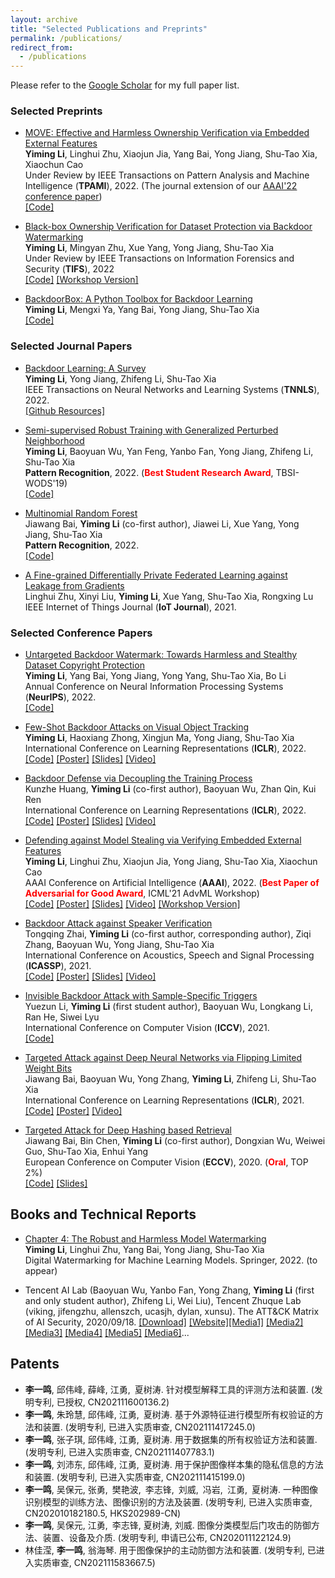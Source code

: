 ```yaml
---
layout: archive
title: "Selected Publications and Preprints"
permalink: /publications/
redirect_from:
  - /publications
---
```


Please refer to the [Google Scholar](https://scholar.google.com.sg/citations?user=mSW7kU8AAAAJ&hl=zh-CN) for my full paper list. <br>


### Selected Preprints
* [MOVE: Effective and Harmless Ownership Verification via Embedded External Features](https://arxiv.org/pdf/2208.02820.pdf)<br>
  **Yiming Li**, Linghui Zhu, Xiaojun Jia, Yang Bai, Yong Jiang, Shu-Tao Xia, Xiaochun Cao<br>
  Under Review by IEEE Transactions on Pattern Analysis and Machine Intelligence (**TPAMI**), 2022. (The journal extension of our [AAAI'22 conference paper](https://arxiv.org/pdf/2112.03476.pdf))<br>
  [[Code]](https://github.com/THUYimingLi/MOVE)

* [Black-box Ownership Verification for Dataset Protection via Backdoor Watermarking](https://www.researchgate.net/publication/362593558_Black-box_Ownership_Verification_for_Dataset_Protection_via_Backdoor_Watermarking)<br>
  **Yiming Li**, Mingyan Zhu, Xue Yang, Yong Jiang, Shu-Tao Xia<br>
  Under Review by IEEE Transactions on Information Forensics and Security (**TIFS**), 2022<br>
  [[Code]](https://github.com/THUYimingLi/DVBW) [[Workshop Version]](https://arxiv.org/abs/2010.05821)

* [BackdoorBox: A Python Toolbox for Backdoor Learning](https://www.researchgate.net/publication/359439455_BackdoorBox_A_Python_Toolbox_for_Backdoor_Learning)<br>
  **Yiming Li**, Mengxi Ya, Yang Bai, Yong Jiang, Shu-Tao Xia<br>
  [[Code]](https://github.com/THUYimingLi/BackdoorBox)


### Selected Journal Papers
* [Backdoor Learning: A Survey](https://www.researchgate.net/publication/343006441_Backdoor_Learning_A_Survey)<br>
  **Yiming Li**, Yong Jiang, Zhifeng Li, Shu-Tao Xia<br>
  IEEE Transactions on Neural Networks and Learning Systems (**TNNLS**), 2022. <br>
  [[Github Resources]](https://github.com/THUYimingLi/backdoor-learning-resources)

* [Semi-supervised Robust Training with Generalized Perturbed Neighborhood](https://www.sciencedirect.com/science/article/abs/pii/S0031320321006488)<br>
  **Yiming Li**, Baoyuan Wu, Yan Feng, Yanbo Fan, Yong Jiang, Zhifeng Li, Shu-Tao Xia<br>
  **Pattern Recognition**, 2022. (<font color='red'><b>Best Student Research Award</b></font>, TBSI-WODS'19) <br>
  [[Code]](https://github.com/THUYimingLi/Semi-supervised_Robust_Training)

* [Multinomial Random Forest](https://www.sciencedirect.com/science/article/pii/S0031320321005112)<br>
  Jiawang Bai, **Yiming Li** (co-first author), Jiawei Li, Xue Yang, Yong Jiang, Shu-Tao Xia<br>
  **Pattern Recognition**, 2022. <br>
  [[Code]](https://github.com/jiawangbai/Multinomial-Random-Forest)

* [A Fine-grained Differentially Private Federated Learning against Leakage from Gradients](https://ieeexplore.ieee.org/document/9627872)<br>
  Linghui Zhu, Xinyi Liu, **Yiming Li**, Xue Yang, Shu-Tao Xia, Rongxing Lu<br>
  IEEE Internet of Things Journal (**IoT Journal**), 2021. <br>


### Selected Conference Papers
* [Untargeted Backdoor Watermark: Towards Harmless and Stealthy Dataset Copyright Protection]()<br>
  **Yiming Li**, Yang Bai, Yong Jiang, Yong Yang, Shu-Tao Xia, Bo Li<br>
  Annual Conference on Neural Information Processing Systems (**NeurIPS**), 2022. <br>
  [[Code]](https://github.com/THUYimingLi/Untargeted_Backdoor_Watermark)

* [Few-Shot Backdoor Attacks on Visual Object Tracking](https://openreview.net/pdf?id=qSV5CuSaK_a)<br>
  **Yiming Li**, Haoxiang Zhong, Xingjun Ma, Yong Jiang, Shu-Tao Xia<br>
  International Conference on Learning Representations (**ICLR**), 2022. <br>
  [[Code]](https://github.com/HXZhong1997/FSBA) [[Poster]](https://www.dropbox.com/s/4nmzwvkwfbktnqs/BackdoorVOT_ICLR22_poster.pdf?dl=0) [[Slides]](https://www.dropbox.com/s/rn3h0xr7eflo3a7/BackdoorVOT_ICLR22.pptx?dl=0) [[Video]](https://recorder-v3.slideslive.com/#/share?share=61825&s=d28384c4-297b-4a75-b5e7-3c9dba75f6df)

* [Backdoor Defense via Decoupling the Training Process](https://openreview.net/pdf?id=TySnJ-0RdKI)<br>
  Kunzhe Huang, **Yiming Li** (co-first author), Baoyuan Wu, Zhan Qin, Kui Ren<br>
  International Conference on Learning Representations (**ICLR**), 2022. <br>
  [[Code]](https://github.com/SCLBD/DBD) [[Poster]](https://www.dropbox.com/s/i6m6rcsoe7xd6tr/DBD_ICLR22_poster.pdf?dl=0) [[Slides]](https://www.dropbox.com/s/2ved7swqsp8x02y/DBD_ICLR22.pptx?dl=0) [[Video]](https://recorder-v3.slideslive.com/#/share?share=62074&s=60f4eeae-3910-42b7-b91a-b1b4f3861ecc)

* [Defending against Model Stealing via Verifying Embedded External Features](https://arxiv.org/pdf/2112.03476.pdf)<br>
  **Yiming Li**, Linghui Zhu, Xiaojun Jia, Yong Jiang, Shu-Tao Xia, Xiaochun Cao<br>
  AAAI Conference on Artificial Intelligence (**AAAI**), 2022. (<font color='red'><b>Best Paper of Adversarial for Good Award</b></font>, ICML'21 AdvML Workshop) <br>
  [[Code]](https://github.com/zlh-thu/StealingVerification) [[Poster]](https://www.dropbox.com/s/v95s1u7gl97f46u/StealingVerification_AAAI_poster.pdf?dl=0) [[Slides]](https://www.dropbox.com/s/rpx4wrr5upqrdw9/StealingVerification_AAAI22_slides.pptx?dl=0) [[Video]](https://recorder-v3.slideslive.com/?share=56906&s=2ea1c02a-3d17-4981-85b9-1f294505043c) [[Workshop Version]](https://openreview.net/forum?id=g6zfnWUg8A1)


* [Backdoor Attack against Speaker Verification](https://arxiv.org/pdf/2010.11607.pdf)<br>
  Tongqing Zhai, **Yiming Li** (co-first author, corresponding author), Ziqi Zhang, Baoyuan Wu, Yong Jiang, Shu-Tao Xia<br>
  International Conference on Acoustics, Speech and Signal Processing (**ICASSP**), 2021. <br>
  [[Code]](https://github.com/zhaitongqing233/Backdoor-attack-against-speaker-verification) [[Poster]](https://www.dropbox.com/s/jd9z8eer749ffgh/BackdoorSpeakerVerification_poster.pdf?dl=0) [[Slides]](https://www.dropbox.com/s/ox2h6wicc9v88a3/BackdoorSpeakerVerification_slides.pptx?dl=0) [[Video]](https://www.dropbox.com/s/0f7effif8itgsow/BackdoorSpeakerVerification_video.mp4?dl=0)


* [Invisible Backdoor Attack with Sample-Specific Triggers](https://arxiv.org/pdf/2012.03816.pdf)<br>
  Yuezun Li, **Yiming Li** (first student author), Baoyuan Wu, Longkang Li, Ran He, Siwei Lyu<br>
  International Conference on Computer Vision (**ICCV**), 2021. <br>
  [[Code]](https://github.com/yuezunli/ISSBA)


* [Targeted Attack against Deep Neural Networks via Flipping Limited Weight Bits](https://arxiv.org/pdf/2102.10496.pdf)<br>
  Jiawang Bai, Baoyuan Wu, Yong Zhang, **Yiming Li**, Zhifeng Li, Shu-Tao Xia<br>
  International Conference on Learning Representations (**ICLR**), 2021. <br>
  [[Code]](https://github.com/jiawangbai/TA-LBF-master) [[Poster]](https://www.dropbox.com/s/h700kexejyfs8g1/iclr2021_TA_lBF_poster.pdf?dl=0) [[Video]](https://iclr.cc/virtual/2021/poster/2631)


* [Targeted Attack for Deep Hashing based Retrieval](https://arxiv.org/abs/2004.07955)<br>
  Jiawang Bai, Bin Chen, **Yiming Li** (co-first author), Dongxian Wu, Weiwei Guo, Shu-Tao Xia, Enhui Yang<br>
  European Conference on Computer Vision (**ECCV**), 2020. (<font color='red'><b>Oral</b></font>, TOP 2%) <br>
  [[Code]](https://github.com/jiawangbai/DHTA-master) [[Slides]](https://www.dropbox.com/s/7a1vvopt8z0jxvl/targeted_attack_slides.pptx?dl=0)




## Books and Technical Reports
* [Chapter 4: The Robust and Harmless Model Watermarking](https://www.researchgate.net/publication/363766436_Untargeted_Backdoor_Watermark_Towards_Harmless_and_Stealthy_Dataset_Copyright_Protection)<br>
  **Yiming Li**, Linghui Zhu, Yang Bai, Yong Jiang, Shu-Tao Xia<br>
  Digital Watermarking for Machine Learning Models. Springer, 2022. (to appear)
  

* Tencent AI Lab (Baoyuan Wu, Yanbo Fan, Yong Zhang, **Yiming Li** (first and only student author), Zhifeng Li, Wei Liu), Tencent Zhuque Lab (viking, jifengzhu, allenszch, ucasjh, dylan, xunsu). The ATT&CK Matrix of AI Security, 2020/09/18. [[Download]](https://ai.tencent.com/ailab/media/AI%E5%AE%89%E5%85%A8%E7%9A%84%E5%A8%81%E8%83%81%E9%A3%8E%E9%99%A9%E7%9F%A9%E9%98%B5.pdf) [[Website]](https://aisecmatrix.org/en)[[Media1]](https://ai.tencent.com/ailab/zh/news/detial/?id=68) [[Media2]](https://www.jiqizhixin.com/articles/2020-09-25-9) [[Media3]](http://tech.sina.com.cn/csj/2020-09-25/doc-iivhuipp6375448.shtml) [[Media4]](https://tech.qq.com/a/20200925/020797.htm) [[Media5]](http://mp.163.com/article/FNCHRG1V0511DSSR.html) [[Media6]](https://www.sohu.com/a/421167914_120765903)...



## Patents
* **李一鸣**, 邱伟峰, 薛峰, 江勇, 夏树涛. 针对模型解释工具的评测方法和装置. (发明专利, 已授权, CN202111600136.2)
* **李一鸣**, 朱玲慧, 邱伟峰, 江勇, 夏树涛. 基于外源特征进行模型所有权验证的方法和装置. (发明专利, 已进入实质审查, CN202111417245.0)
* **李一鸣**, 张子琪, 邱伟峰, 江勇, 夏树涛. 用于数据集的所有权验证方法和装置. (发明专利, 已进入实质审查, CN202111407783.1)
* **李一鸣**, 刘沛东, 邱伟峰, 江勇, 夏树涛. 用于保护图像样本集的隐私信息的方法和装置. (发明专利, 已进入实质审查, CN202111415199.0)
* **李一鸣**, 吴保元, 张勇, 樊艳波, 李志锋, 刘威, 冯岩, 江勇, 夏树涛. 一种图像识别模型的训练方法、图像识别的方法及装置. (发明专利, 已进入实质审查, CN202010182180.5, HKS202989-CN)
* **李一鸣**, 吴保元, 江勇, 李志锋, 夏树涛, 刘威. 图像分类模型后门攻击的防御方法、装置、设备及介质. (发明专利, 申请已公布, CN202011122124.9)
* 林佳滢, **李一鸣**, 翁海琴. 用于图像保护的主动防御方法和装置.  (发明专利, 已进入实质审查, CN202111583667.5)
